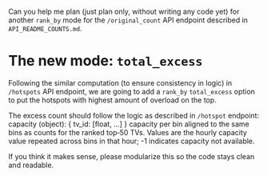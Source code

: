 Can you help me plan (just plan only, without writing any code yet) for another `rank_by` mode for the `/original_count` API endpoint described in `API_README_COUNTS.md`.

# The new mode: `total_excess`

Following the similar computation (to ensure consistency in logic) in `/hotspots` API endpoint, we are going to add a `rank_by` `total_excess` option to put the hotspots with highest amount of overload on the top.

The excess count should follow the logic as described in `/hotspot` endpoint: capacity (object): { tv_id: [float, ...] } capacity per bin aligned to the same bins as counts for the ranked top‑50 TVs. Values are the hourly capacity value repeated across bins in that hour; -1 indicates capacity not available.

If you think it makes sense, please modularize this so the code stays clean and readable. 